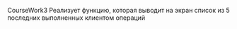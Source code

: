CourseWork3
Реализует функцию, которая выводит на экран список из 5 последних выполненных клиентом операций 

